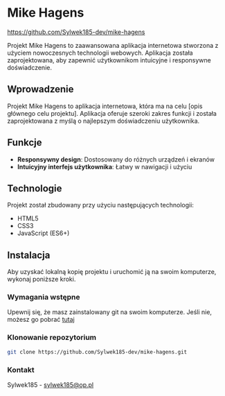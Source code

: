 # Mike Hagens

https://github.com/Sylwek185-dev/mike-hagens

Projekt Mike Hagens to zaawansowana aplikacja internetowa stworzona z użyciem nowoczesnych technologii webowych. Aplikacja została zaprojektowana, aby zapewnić użytkownikom intuicyjne i responsywne doświadczenie.

## Wprowadzenie

Projekt Mike Hagens to aplikacja internetowa, która ma na celu [opis głównego celu projektu]. Aplikacja oferuje szeroki zakres funkcji i została zaprojektowana z myślą o najlepszym doświadczeniu użytkownika.

## Funkcje

- **Responsywny design**: Dostosowany do różnych urządzeń i ekranów
- **Intuicyjny interfejs użytkownika**: Łatwy w nawigacji i użyciu

## Technologie

Projekt został zbudowany przy użyciu następujących technologii:

- HTML5
- CSS3
- JavaScript (ES6+)

## Instalacja

Aby uzyskać lokalną kopię projektu i uruchomić ją na swoim komputerze, wykonaj poniższe kroki.

### Wymagania wstępne

Upewnij się, że masz zainstalowany git na swoim komputerze. Jeśli nie, możesz go pobrać [tutaj ](https://github.com/Sylwek185-dev/calculator?tab=readme-ov-file#:~:text=mo%C5%BCesz%20go%20pobra%C4%87-,tutaj,-.)

### Klonowanie repozytorium

```bash
git clone https://github.com/Sylwek185-dev/mike-hagens.git
```

### Kontakt
Sylwek185 - sylwek185@op.pl
